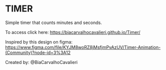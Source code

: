 # TIMER

Simple timer that counts minutes and seconds.

To access click here: https://biacarvalhocavalieri.github.io/Timer/

Inspired by this design on figma: https://www.figma.com/file/KYJM8woRZ8jMsfjmPvAzUV/Timer-Animation-(Community)?node-id=3%3A12

Created by:   @BiaCarvalhoCavalieri
